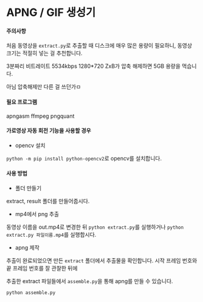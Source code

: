 # APNG / GIF 생성기

#### 주의사항

처음 동영상을 `extract.py`로 추출할 때 디스크에 매우 많은 용량이 필요하니, 동영상 크기는 적절히 넣는 걸 추천합니다.

3분짜리 비트레이트 5534kbps 1280*720 ZxB가 압축 해제하면 5GB 용량을 먹습니다.

아님 압축해제만 다른 걸 쓰던가ㅁ

#### 필요 프로그램

apngasm
ffmpeg
pngquant

#### 가로영상 자동 회전 기능을 사용할 경우

* opencv 설치

`python -m pip install python-opencv2`로 opencv를 설치합니다.

#### 사용 방법

* 폴더 만들기

extract, result 폴더를 만들어줍시다.

* mp4에서 png 추출

동영상 이름을 out.mp4로 변경한 뒤 `python extract.py`를 실행하거나
`python extract.py 파일이름.mp4`를 실행합시다.

* apng 제작

추출이 완료되었으면 만든 `extract` 폴더에서 추출물을 확인합니다.
시작 프레임 번호와 끝 프레임 번호를 잘 관찰한 뒤에

추출한 extract 파일들에서 `assemble.py`을 통해 apng를 만들 수 있습니다.

`python assemble.py`
